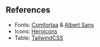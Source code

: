 ## References

- Fonts: [Comfortaa](https://fonts.google.com/specimen/Comfortaa) & [Albert Sans](https://fonts.google.com/specimen/Albert+Sans)
- Icons: [Heroicons](https://heroicons.com/)
- Table: [TailwindCSS](https://tailwindcss.com/docs/table-layout)
